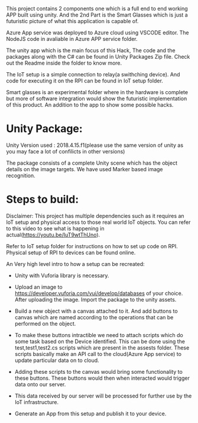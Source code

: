 This project contains 2 components one which is a full end to end working APP built using unity. And the 2nd Part is the Smart Glasses which is just a futuristic picture of what this application is capable of. 

Azure App service was deployed to Azure cloud using VSCODE editor. The NodeJS code in avaliable in Azure APP service folder.

The unity app which is the main focus of this Hack, The code and the packages along with the C# can be found in Unity Packages Zip file.
Check out the Readme inside the folder to know more.

The IoT setup is a simple connection to relay(a swithching device). And code for executing it on the RPI can be found in IoT setup folder.

Smart glasses is an experimental folder where in the hardware is complete but more of software integration would show the futuristic implementation of this product. An addition to the app to show some possible hacks.

Unity Package:
================

Unity Version used : 2018.4.15.f1(please use the same version of unity as you may face a lot of confilicts in other versions)

The package consists of a complete Unity scene which has the object details on the image targets. We have used Marker based image recognition. 

Steps to build:
=================

Disclaimer: This project has multiple dependencies such as it requires an IoT setup and physical access to those real world IoT objects. You can refer to this video to see what is happening in actual(https://youtu.be/IuT9wtThUno). 

Refer to IoT setup folder for instructions on how to set up code on RPI. Physical setup of RPI to devices can be found online.

An Very high level intro to how a setup can be recreated: 

* Unity with Vuforia library is necessary.

* Upload an image to https://developer.vuforia.com/vui/develop/databases of your choice. After uploading the image. Import the package to the unity assets. 

* Build a new object with a canvas attached to it. And add buttons to canvas which are named according to the operations that can be performed on the object.

* To make these buttons intractible we need to attach scripts which do some task based on the Device identified. This can be done using the test,test1,test2.cs scripts which are present in the assests folder. These scripts basically make an API call to the cloud(Azure App service) to update particular data on to cloud. 

* Adding these scripts to the canvas would bring some functionality to these buttons. These buttons would then when interacted would trigger data onto our server.

* This data received by our server will be processed for further use by the IoT infrastructure.

* Generate an App from this setup and publish it to your device.

